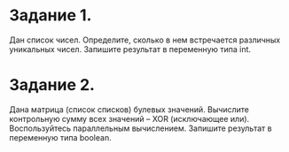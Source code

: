 # Задание 1.

Дан список чисел. Определите, сколько в нем встречается различных уникальных чисел. Запишите результат в переменную типа int.



# Задание 2.

Дана матрица (список списков) булевых значений. Вычислите контрольную сумму всех значений – XOR (исключающее или). Воспользуйтесь параллельным вычислением. Запишите результат в переменную типа boolean.